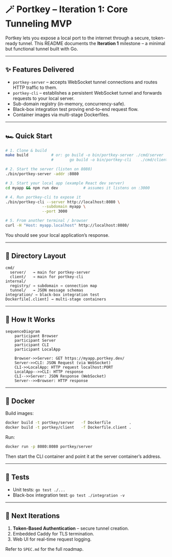 # 🪄 Portkey – Iteration 1: Core Tunneling MVP

Portkey lets you expose a local port to the internet through a secure, token-ready tunnel.
This README documents the **Iteration 1** milestone – a minimal but functional tunnel built with Go.

---

## ✨ Features Delivered

- `portkey-server` – accepts WebSocket tunnel connections and routes HTTP traffic to them.
- `portkey-cli` – establishes a persistent WebSocket tunnel and forwards requests to your local server.
- Sub-domain registry (in-memory, concurrency-safe).
- Black-box integration test proving end-to-end request flow.
- Container images via multi-stage Dockerfiles.

---

## 🏎️ Quick Start

```bash
# 1. Clone & build
make build          # or: go build -o bin/portkey-server ./cmd/server
                    #       go build -o bin/portkey-cli    ./cmd/client

# 2. Start the server (listen on 8080)
./bin/portkey-server -addr :8080

# 3. Start your local app (example React dev server)
cd myapp && npm run dev           # assumes it listens on :3000

# 4. Run portkey-cli to expose it
./bin/portkey-cli --server http://localhost:8080 \
                --subdomain myapp \
                --port 3000

# 5. From another terminal / browser
curl -H "Host: myapp.localhost" http://localhost:8080/
```

You should see your local application’s response.

---

## 🧩 Directory Layout

```
cmd/
  server/   → main for portkey-server
  client/   → main for portkey-cli
internal/
  registry/ → subdomain → connection map
  tunnel/   → JSON message schemas
integration/ → black-box integration test
Dockerfile[.client] → multi-stage containers
```

---

## 🔌 How It Works

```mermaid
sequenceDiagram
    participant Browser
    participant Server
    participant CLI
    participant LocalApp

    Browser->>Server: GET https://myapp.portkey.dev/
    Server->>CLI: JSON Request (via WebSocket)
    CLI->>LocalApp: HTTP request localhost:PORT
    LocalApp-->>CLI: HTTP response
    CLI-->>Server: JSON Response (WebSocket)
    Server-->>Browser: HTTP response
```

---

## 🐳 Docker

Build images:

```bash
docker build -t portkey/server   -f Dockerfile        .
docker build -t portkey/client   -f Dockerfile.client .
```

Run:

```bash
docker run -p 8080:8080 portkey/server
```

Then start the CLI container and point it at the server container’s address.

---

## 🧪 Tests

- Unit tests: `go test ./...`
- Black-box integration test: `go test ./integration -v`

---

## 🚧 Next Iterations

1. **Token-Based Authentication** – secure tunnel creation.
2. Embedded Caddy for TLS termination.
3. Web UI for real-time request logging.

Refer to `SPEC.md` for the full roadmap.

